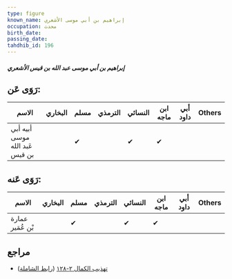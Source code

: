 ```yaml
---
type: figure
known_name: إبراهيم بن أبي موسى الأشعري
occupation: محدث
birth_date:
passing_date:
tahdhib_id: 196
---
```

##### إبراهيم بن أبي موسى عبد الله بن قيس الأشعري

## رَوَى عَن:
| الاسم                          | البخاري | مسلم | الترمذي | النسائي | ابن ماجه | أبي داود | Others |
| ------------------------------ | ------- | ---- | ------- | ------- | -------- | -------- | ------ |
| أبيه أبي موسى عَبد الله بن قيس |         | ✔    |         | ✔       | ✔        |          |        |
## رَوَى عَنه:
| الاسم            | البخاري | مسلم | الترمذي | النسائي | ابن ماجه | أبي داود | Others |
| ---------------- | ------- | ---- | ------- | ------- | -------- | -------- | ------ |
| عمارة بْن عُمَير |         | ✔    |         | ✔       | ✔        |          |        |
## مراجع
- [تهذيب الكمال ٢-١٢٨](obsidian://open?vault=Tahdhib-al-Kamal&file=Figures/١٩٦-إبراهيم%20بن%20أبي%20موسى%20عبد%20الله%20بن%20قيس%20الأشعري) ([رابط الشاملة](https://shamela.ws/book/3722/609))